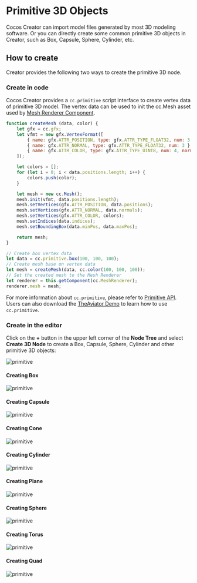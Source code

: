 # Primitive 3D Objects

Cocos Creator can import model files generated by most 3D modeling software. Or you can directly create some common primitive 3D objects in Creator, such as Box, Capsule, Sphere, Cylinder, etc.

## How to create

Creator provides the following two ways to create the primitive 3D node.

### Create in code

Cocos Creator provides a `cc.primitive` script interface to create vertex data of primitive 3D model. The vertex data can be used to init the cc.Mesh asset used by [Mesh Renderer Component](mesh-renderer.md).

```js
function createMesh (data, color) {
    let gfx = cc.gfx;
    let vfmt = new gfx.VertexFormat([
        { name: gfx.ATTR_POSITION, type: gfx.ATTR_TYPE_FLOAT32, num: 3 },
        { name: gfx.ATTR_NORMAL, type: gfx.ATTR_TYPE_FLOAT32, num: 3 },
        { name: gfx.ATTR_COLOR, type: gfx.ATTR_TYPE_UINT8, num: 4, normalize: true },
    ]);

    let colors = [];
    for (let i = 0; i < data.positions.length; i++) {
        colors.push(color);
    }

    let mesh = new cc.Mesh();
    mesh.init(vfmt, data.positions.length);
    mesh.setVertices(gfx.ATTR_POSITION, data.positions);
    mesh.setVertices(gfx.ATTR_NORMAL, data.normals);
    mesh.setVertices(gfx.ATTR_COLOR, colors);
    mesh.setIndices(data.indices);
    mesh.setBoundingBox(data.minPos, data.maxPos);

    return mesh;
}

// Create box vertex data
let data = cc.primitive.box(100, 100, 100);
// Create mesh base on vertex data
let mesh = createMesh(data, cc.color(100, 100, 100));
// Set the created mesh to the Mesh Renderer
let renderer = this.getComponent(cc.MeshRenderer);
renderer.mesh = mesh;
```

For more information about `cc.primitive`, please refer to [Primitive API](../../../api/en/modules/primitive.html). Users can also download the [TheAviator Demo](https://github.com/2youyou2/TheAviator) to learn how to use `cc.primitive`.

### Create in the editor

Click on the **+** button in the upper left corner of the **Node Tree** and select **Create 3D Node** to create a Box, Capsule, Sphere, Cylinder and other primitive 3D objects:

![primitive](./img/primitive-1.jpg)

#### Creating Box

![primitive](./img/primitive-2.jpg)

#### Creating Capsule

![primitive](./img/primitive-3.jpg)

#### Creating Cone

![primitive](./img/primitive-4.jpg)

#### Creating Cylinder

![primitive](./img/primitive-5.jpg)

#### Creating Plane

![primitive](./img/primitive-6.jpg)

#### Creating Sphere

![primitive](./img/primitive-7.jpg)

#### Creating Torus

![primitive](./img/primitive-8.jpg)

#### Creating Quad

![primitive](./img/primitive-9.jpg)

